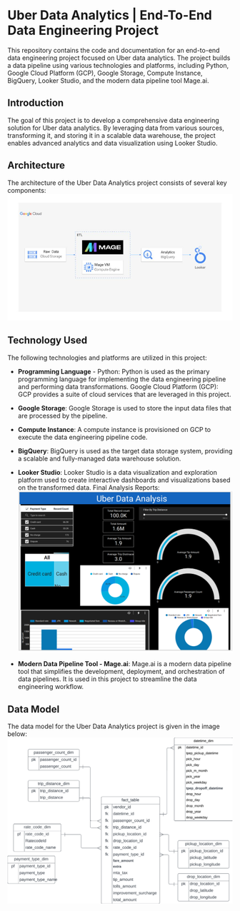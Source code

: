 # Uber Data Analytics | End-To-End Data Engineering Project
This repository contains the code and documentation for an end-to-end data engineering project focused on Uber data analytics. The project builds a data pipeline using various technologies and platforms, including Python, Google Cloud Platform (GCP), Google Storage, Compute Instance, BigQuery, Looker Studio, and the modern data pipeline tool Mage.ai.



## Introduction
The goal of this project is to develop a comprehensive data engineering solution for Uber data analytics. By leveraging data from various sources, transforming it, and storing it in a scalable data warehouse, the project enables advanced analytics and data visualization using Looker Studio.

## Architecture
The architecture of the Uber Data Analytics project consists of several key components:
![Project Architecture](Project_architecture.jpg "Project Architecture")

## Technology Used
The following technologies and platforms are utilized in this project:

* **Programming Language** - Python: Python is used as the primary programming language for implementing the data engineering pipeline and performing data transformations.
Google Cloud Platform (GCP): GCP provides a suite of cloud services that are leveraged in this project.
* **Google Storage**: Google Storage is used to store the input data files that are processed by the pipeline.
* **Compute Instance**: A compute instance is provisioned on GCP to execute the data engineering pipeline code.
* **BigQuery**: BigQuery is used as the target data storage system, providing a scalable and fully-managed data warehouse solution.
* **Looker Studio**: Looker Studio is a data visualization and exploration platform used to create interactive dashboards and visualizations based on the transformed data.
Final Analysis Reports:
![Final Analysis Reports](Uber_analysis_png.PNG "Final Analysis Reports")

* **Modern Data Pipeline Tool - Mage.ai**: Mage.ai is a modern data pipeline tool that simplifies the development, deployment, and orchestration of data pipelines. It is used in this project to streamline the data engineering workflow.

## Data Model
The data model for the Uber Data Analytics project is given in the image below:
![Uber Data Mode](Uber_Data_Models.png "Uber Data Model")
